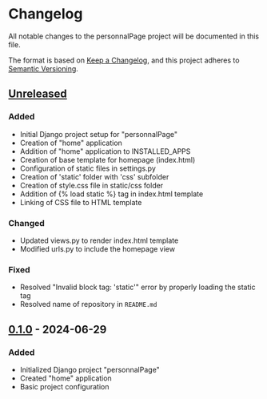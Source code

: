 # Changelog

All notable changes to the personnalPage project will be documented in this file.

The format is based on [Keep a Changelog](https://keepachangelog.com/en/1.0.0/),
and this project adheres to [Semantic Versioning](https://semver.org/spec/v2.0.0.html).

## [Unreleased]

### Added
- Initial Django project setup for "personnalPage"
- Creation of "home" application
- Addition of "home" application to INSTALLED_APPS
- Creation of base template for homepage (index.html)
- Configuration of static files in settings.py
- Creation of 'static' folder with 'css' subfolder
- Creation of style.css file in static/css folder
- Addition of {% load static %} tag in index.html template
- Linking of CSS file to HTML template

### Changed
- Updated views.py to render index.html template
- Modified urls.py to include the homepage view

### Fixed
- Resolved "Invalid block tag: 'static'" error by properly loading the static tag
- Resolved name of repository in `README.md`

## [0.1.0] - 2024-06-29
### Added
- Initialized Django project "personnalPage"
- Created "home" application
- Basic project configuration

[Unreleased]: https://github.com/your-username/personnalPage/compare/v0.1.0...HEAD
[0.1.0]: https://github.com/your-username/personnalPage/releases/tag/v0.1.0